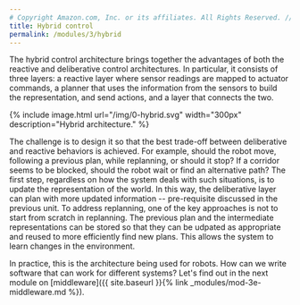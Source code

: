 ```yaml
---
# Copyright Amazon.com, Inc. or its affiliates. All Rights Reserved. // SPDX-License-Identifier: CC-BY-SA-4.0
title: Hybrid control
permalink: /modules/3/hybrid
---
```


The hybrid control architecture brings together the advantages of both the reactive and deliberative control architectures.
In particular, it consists of three layers: a reactive layer where sensor readings are mapped to actuator commands, a planner that uses the information from the sensors to build the representation, and send actions, and a layer that connects the two.

{% include image.html url="/img/0-hybrid.svg" width="300px" description="Hybrid architecture." %}

The challenge is to design it so that the best trade-off between deliberative and reactive behaviors is achieved. For example, should the robot move, following a previous plan, while replanning, or should it stop? If a corridor seems to be blocked, should the robot wait or find an alternative path?
The first step, regardless on how the system deals with such situations, is to update the representation of the world. In this way, the deliberative layer can plan with more updated information -- pre-requisite discussed in the previous unit. To address replanning, one of the key approaches is not to start from scratch in replanning. The previous plan and the intermediate representations can be stored so that they can be udpated as appropriate and reused to more efficiently find new plans. This allows the system to learn changes in the environment.

In practice, this is the architecture being used for robots. How can we write software that can work for different systems? Let's find out in the next module on [middleware]({{ site.baseurl }}{% link _modules/mod-3e-middleware.md %}).
